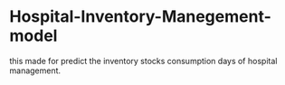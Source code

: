 # Hospital-Inventory-Manegement-model
this made for predict the inventory stocks consumption days of hospital management.
